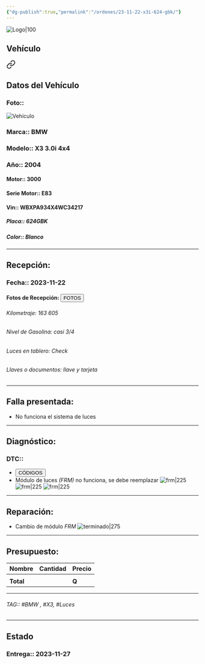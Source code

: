 ```yaml
---
{"dg-publish":true,"permalink":"/ordenes/23-11-22-x3i-624-gbk/"}
---
```


![Logo|100](http://drive.google.com/uc?export=view&id=137fl3TIZ0-PU8b-Pt0bsjclwHub_u78G)

## Vehículo

<div class="transclusion internal-embed is-loaded"><a class="markdown-embed-link" href="/vehiculos/bmw/x3-624-gbk/#datos-del-vehiculo" aria-label="Open link"><svg xmlns="http://www.w3.org/2000/svg" width="24" height="24" viewBox="0 0 24 24" fill="none" stroke="currentColor" stroke-width="2" stroke-linecap="round" stroke-linejoin="round" class="svg-icon lucide-link"><path d="M10 13a5 5 0 0 0 7.54.54l3-3a5 5 0 0 0-7.07-7.07l-1.72 1.71"></path><path d="M14 11a5 5 0 0 0-7.54-.54l-3 3a5 5 0 0 0 7.07 7.07l1.71-1.71"></path></svg></a><div class="markdown-embed">



## Datos del Vehículo 
### Foto:: 
![Vehículo](http://drive.google.com/uc?export=view&id=1G3cY-41XV2u4IKtidt6QtU7iZYqcp9P2)

### Marca:: BMW
### Modelo:: X3 3.0i 4x4
### Año:: 2004
#### Motor:: 3000
#### Serie Motor:: E83
#### Vin:: WBXPA934X4WC34217
##### Placa:: 624GBK
##### Color:: Blanco
---


</div></div>


## Recepción:
### Fecha:: 2023-11-22
#### Fotos de Recepción: <a href="http"><button class="btn success">FOTOS</button></a>

###### Kilometraje: 163 605
###### Nivel de Gasolina: casi 3/4
###### Luces en tablero: Check
###### Llaves o documentos: llave y tarjeta 

---

## Falla presentada:
- No funciona el sistema de luces 


---

## Diagnóstico:
### DTC:: 

- <a href="http"><button class="btn success">CÓDIGOS</button></a>
- Módulo de luces *(FRM)* no funciona, se debe reemplazar 
	![frm|225](http://drive.google.com/uc?export=view&id=1LjLAeXra0tOEkSlHE3ZvJpLGjy2akRQ7)
	![frm|225](http://drive.google.com/uc?export=view&id=1LuBZlbHR13oO0ySs5slBK_09t8m5g-S5)
	![frm|225](http://drive.google.com/uc?export=view&id=1M7P-7DWBmfLe0lrcXXeiKQsjRdQaQXXx)


---
## Reparación:
- Cambio de módulo *FRM* 
	![terminado|275](http://drive.google.com/uc?export=view&id=1M8RmxS9b0xCaVrWNSuJKecP76-p1b13A)

---

## Presupuesto:

| Nombre | Cantidad | Precio |
| ------ | -------- | ------ |
|        |          |        |
| **Total**       |        |    **Q**    |

---

###### TAG:: #BMW , #X3, #Luces 

---

## Estado

### Entrega:: 2023-11-27